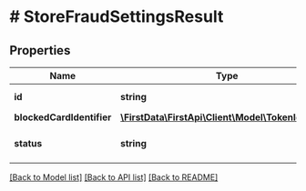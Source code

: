 # # StoreFraudSettingsResult

## Properties

Name | Type | Description | Notes
------------ | ------------- | ------------- | -------------
**id** | **string** | An outlet identificator. | [optional] 
**blockedCardIdentifier** | [**\FirstData\FirstApi\Client\Model\TokenIdentifier**](TokenIdentifier.md) |  | [optional] 
**status** | **string** | Status from fraud settings. | [optional] 

[[Back to Model list]](../../README.md#documentation-for-models) [[Back to API list]](../../README.md#documentation-for-api-endpoints) [[Back to README]](../../README.md)


